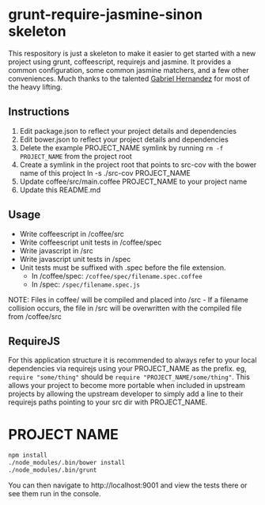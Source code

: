 grunt-require-jasmine-sinon skeleton
====================================
This respository is just a skeleton to make it easier to get started with a new project using grunt, coffeescript, requirejs and jasmine. It provides a common configuration, some common jasmine matchers, and a few other conveniences. Much thanks to the talented [Gabriel Hernandez](https://github.com/webspinner) for most of the heavy lifting.

Instructions
------------
 1. Edit package.json to reflect your project details and dependencies
 1. Edit bower.json to reflect your project details and dependencies
 1. Delete the example PROJECT_NAME symlink by running `rm -f PROJECT_NAME` from the project root
 1. Create a symlink in the project root that points to src-cov with the bower name of this project
     ln -s ./src-cov PROJECT_NAME
 1. Update coffee/src/main.coffee PROJECT_NAME to your project name
 1. Update this README.md

Usage
-----
  * Write coffeescript in /coffee/src
  * Write coffeescript unit tests in /coffee/spec
  * Write javascript in /src
  * Write javascript unit tests in /spec
  * Unit tests must be suffixed with .spec before the file extension.
    * In /coffee/spec: `/coffee/spec/filename.spec.coffee`
    * In /spec: `/spec/filename.spec.js`

NOTE: Files in coffee/ will be compiled and placed into /src - If a filename collision occurs, the file in /src will be overwritten with the compiled file from /coffee/src

RequireJS
---------
For this application structure it is recommended to always refer to your local dependencies via requirejs using your PROJECT_NAME as the prefix. eg, `require "some/thing"` should be `require "PROJECT_NAME/some/thing"`. This allows your project to become more portable when included in upstream projects by allowing the upstream developer to simply add a line to their requirejs paths pointing to your src dir with PROJECT_NAME.

<!-- Remove everything above this line once your repository is properly configured -->

PROJECT NAME
============

```bash
npm install
./node_modules/.bin/bower install
./node_modules/.bin/grunt
```

You can then navigate to http://localhost:9001 and view the tests there or see them run in the console.
